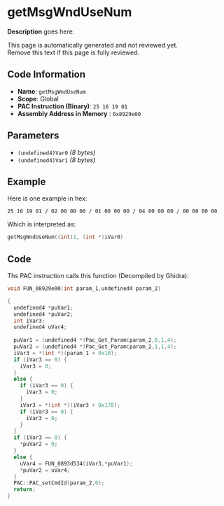 # getMsgWndUseNum

**Description** goes here.

This page is automatically generated and not reviewed yet.<br>Remove this text if this page is fully reviewed.

## Code Information

- **Name**: `getMsgWndUseNum`
- **Scope**: Global
- **PAC Instruction (Binary)**: `25 16 19 01`
- **Assembly Address in Memory** : `0x8929e00`

## Parameters

- `(undefined4)Var0` *(8 bytes)*
- `(undefined4)Var1` *(8 bytes)*

## Example

Here is one example in hex:

```25 16 19 01 / 02 00 00 00 / 01 00 00 00 / 04 00 00 00 / 00 00 00 00```

Which is interpreted as:

```c
getMsgWndUseNum((int)1, (int *)iVar0)
```

## Code

Ths PAC instruction calls this function (Decompiled by Ghidra):

```c
void FUN_08929e00(int param_1,undefined4 param_2)

{
  undefined4 *puVar1;
  undefined4 *puVar2;
  int iVar3;
  undefined4 uVar4;
  
  puVar1 = (undefined4 *)Pac_Get_Param(param_2,0,1,4);
  puVar2 = (undefined4 *)Pac_Get_Param(param_2,1,1,4);
  iVar3 = *(int *)(param_1 + 0x10);
  if (iVar3 == 0) {
    iVar3 = 0;
  }
  else {
    if (iVar3 == 0) {
      iVar3 = 0;
    }
    iVar3 = *(int *)(iVar3 + 0x178);
    if (iVar3 == 0) {
      iVar3 = 0;
    }
  }
  if (iVar3 == 0) {
    *puVar2 = 0;
  }
  else {
    uVar4 = FUN_0893d534(iVar3,*puVar1);
    *puVar2 = uVar4;
  }
  PAC::PAC_setCmdId(param_2,0);
  return;
}
```

